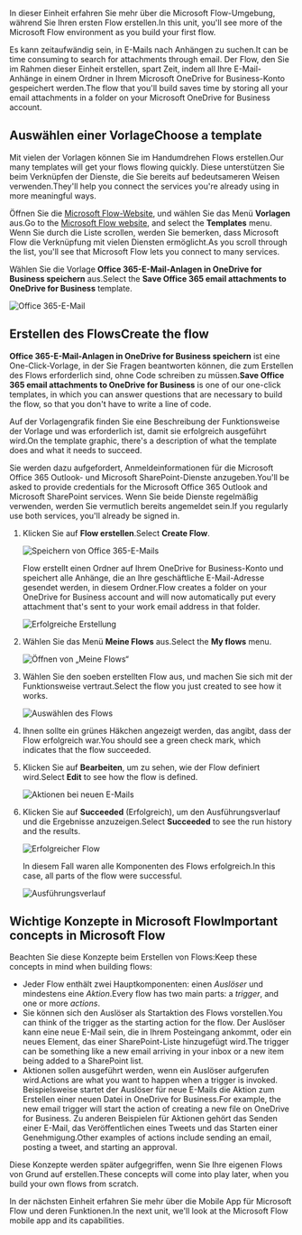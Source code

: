 <span data-ttu-id="d8ec4-101">In dieser Einheit erfahren Sie mehr über die Microsoft Flow-Umgebung, während Sie Ihren ersten Flow erstellen.</span><span class="sxs-lookup"><span data-stu-id="d8ec4-101">In this unit, you'll see more of the Microsoft Flow environment as you build your first flow.</span></span>

<span data-ttu-id="d8ec4-102">Es kann zeitaufwändig sein, in E-Mails nach Anhängen zu suchen.</span><span class="sxs-lookup"><span data-stu-id="d8ec4-102">It can be time consuming to search for attachments through email.</span></span> <span data-ttu-id="d8ec4-103">Der Flow, den Sie im Rahmen dieser Einheit erstellen, spart Zeit, indem all Ihre E-Mail-Anhänge in einem Ordner in Ihrem Microsoft OneDrive for Business-Konto gespeichert werden.</span><span class="sxs-lookup"><span data-stu-id="d8ec4-103">The flow that you'll build saves time by storing all your email attachments in a folder on your Microsoft OneDrive for Business account.</span></span>

## <a name="choose-a-template"></a><span data-ttu-id="d8ec4-104">Auswählen einer Vorlage</span><span class="sxs-lookup"><span data-stu-id="d8ec4-104">Choose a template</span></span>
<span data-ttu-id="d8ec4-105">Mit vielen der Vorlagen können Sie im Handumdrehen Flows erstellen.</span><span class="sxs-lookup"><span data-stu-id="d8ec4-105">Our many templates will get your flows flowing quickly.</span></span> <span data-ttu-id="d8ec4-106">Diese unterstützen Sie beim Verknüpfen der Dienste, die Sie bereits auf bedeutsameren Weisen verwenden.</span><span class="sxs-lookup"><span data-stu-id="d8ec4-106">They'll help you connect the services you're already using in more meaningful ways.</span></span>

<span data-ttu-id="d8ec4-107">Öffnen Sie die [Microsoft Flow-Website](https://ms.flow.microsoft.com), und wählen Sie das Menü **Vorlagen** aus.</span><span class="sxs-lookup"><span data-stu-id="d8ec4-107">Go to the [Microsoft Flow website](https://ms.flow.microsoft.com), and select the **Templates** menu.</span></span> <span data-ttu-id="d8ec4-108">Wenn Sie durch die Liste scrollen, werden Sie bemerken, dass Microsoft Flow die Verknüpfung mit vielen Diensten ermöglicht.</span><span class="sxs-lookup"><span data-stu-id="d8ec4-108">As you scroll through the list, you'll see that Microsoft Flow lets you connect to many services.</span></span>

<span data-ttu-id="d8ec4-109">Wählen Sie die Vorlage **Office 365-E-Mail-Anlagen in OneDrive for Business speichern** aus.</span><span class="sxs-lookup"><span data-stu-id="d8ec4-109">Select the **Save Office 365 email attachments to OneDrive for Business** template.</span></span>

![Office 365-E-Mail](../media/office-365-email.png)

## <a name="create-the-flow"></a><span data-ttu-id="d8ec4-111">Erstellen des Flows</span><span class="sxs-lookup"><span data-stu-id="d8ec4-111">Create the flow</span></span>
<span data-ttu-id="d8ec4-112">**Office 365-E-Mail-Anlagen in OneDrive for Business speichern** ist eine One-Click-Vorlage, in der Sie Fragen beantworten können, die zum Erstellen des Flows erforderlich sind, ohne Code schreiben zu müssen.</span><span class="sxs-lookup"><span data-stu-id="d8ec4-112">**Save Office 365 email attachments to OneDrive for Business** is one of our one-click templates, in which you can answer questions that are necessary to build the flow, so that you don't have to write a line of code.</span></span>

<span data-ttu-id="d8ec4-113">Auf der Vorlagengrafik finden Sie eine Beschreibung der Funktionsweise der Vorlage und was erforderlich ist, damit sie erfolgreich ausgeführt wird.</span><span class="sxs-lookup"><span data-stu-id="d8ec4-113">On the template graphic, there's a description of what the template does and what it needs to succeed.</span></span>

<span data-ttu-id="d8ec4-114">Sie werden dazu aufgefordert, Anmeldeinformationen für die Microsoft Office 365 Outlook- und Microsoft SharePoint-Dienste anzugeben.</span><span class="sxs-lookup"><span data-stu-id="d8ec4-114">You'll be asked to provide credentials for the Microsoft Office 365 Outlook and Microsoft SharePoint services.</span></span> <span data-ttu-id="d8ec4-115">Wenn Sie beide Dienste regelmäßig verwenden, werden Sie vermutlich bereits angemeldet sein.</span><span class="sxs-lookup"><span data-stu-id="d8ec4-115">If you regularly use both services, you'll already be signed in.</span></span>

1. <span data-ttu-id="d8ec4-116">Klicken Sie auf **Flow erstellen**.</span><span class="sxs-lookup"><span data-stu-id="d8ec4-116">Select **Create Flow**.</span></span>

    ![Speichern von Office 365-E-Mails](../media/save-flow-office-description.png)

    <span data-ttu-id="d8ec4-118">Flow erstellt einen Ordner auf Ihrem OneDrive for Business-Konto und speichert alle Anhänge, die an Ihre geschäftliche E-Mail-Adresse gesendet werden, in diesem Ordner.</span><span class="sxs-lookup"><span data-stu-id="d8ec4-118">Flow creates a folder on your OneDrive for Business account and will now automatically put every attachment that's sent to your work email address in that folder.</span></span>

    ![Erfolgreiche Erstellung](../media/create-successful.png)

2. <span data-ttu-id="d8ec4-120">Wählen Sie das Menü **Meine Flows** aus.</span><span class="sxs-lookup"><span data-stu-id="d8ec4-120">Select the **My flows** menu.</span></span>

    ![Öffnen von „Meine Flows“](../media/click-my-flows.png)

3. <span data-ttu-id="d8ec4-122">Wählen Sie den soeben erstellten Flow aus, und machen Sie sich mit der Funktionsweise vertraut.</span><span class="sxs-lookup"><span data-stu-id="d8ec4-122">Select the flow you just created to see how it works.</span></span>

    ![Auswählen des Flows](../media/click-the-flow.png)

4. <span data-ttu-id="d8ec4-124">Ihnen sollte ein grünes Häkchen angezeigt werden, das angibt, dass der Flow erfolgreich war.</span><span class="sxs-lookup"><span data-stu-id="d8ec4-124">You should see a green check mark, which indicates that the flow succeeded.</span></span> 
5. <span data-ttu-id="d8ec4-125">Klicken Sie auf **Bearbeiten**, um zu sehen, wie der Flow definiert wird.</span><span class="sxs-lookup"><span data-stu-id="d8ec4-125">Select **Edit** to see how the flow is defined.</span></span>

    ![Aktionen bei neuen E-Mails](../media/trigger-or-action.png) 
 
6. <span data-ttu-id="d8ec4-127">Klicken Sie auf **Succeeded** (Erfolgreich), um den Ausführungsverlauf und die Ergebnisse anzuzeigen.</span><span class="sxs-lookup"><span data-stu-id="d8ec4-127">Select **Succeeded** to see the run history and the results.</span></span>

    ![Erfolgreicher Flow](../media/flow-successful.png)

    <span data-ttu-id="d8ec4-129">In diesem Fall waren alle Komponenten des Flows erfolgreich.</span><span class="sxs-lookup"><span data-stu-id="d8ec4-129">In this case, all parts of the flow were successful.</span></span> 

    ![Ausführungsverlauf](../media/run-history.png)

## <a name="important-concepts-in-microsoft-flow"></a><span data-ttu-id="d8ec4-131">Wichtige Konzepte in Microsoft Flow</span><span class="sxs-lookup"><span data-stu-id="d8ec4-131">Important concepts in Microsoft Flow</span></span>
<span data-ttu-id="d8ec4-132">Beachten Sie diese Konzepte beim Erstellen von Flows:</span><span class="sxs-lookup"><span data-stu-id="d8ec4-132">Keep these concepts in mind when building flows:</span></span> 

- <span data-ttu-id="d8ec4-133">Jeder Flow enthält zwei Hauptkomponenten: einen *Auslöser* und mindestens eine *Aktion*.</span><span class="sxs-lookup"><span data-stu-id="d8ec4-133">Every flow has two main parts: a *trigger*, and one or more *actions*.</span></span>
- <span data-ttu-id="d8ec4-134">Sie können sich den Auslöser als Startaktion des Flows vorstellen.</span><span class="sxs-lookup"><span data-stu-id="d8ec4-134">You can think of the trigger as the starting action for the flow.</span></span> <span data-ttu-id="d8ec4-135">Der Auslöser kann eine neue E-Mail sein, die in Ihrem Posteingang ankommt, oder ein neues Element, das einer SharePoint-Liste hinzugefügt wird.</span><span class="sxs-lookup"><span data-stu-id="d8ec4-135">The trigger can be something like a new email arriving in your inbox or a new item being added to a SharePoint list.</span></span>
- <span data-ttu-id="d8ec4-136">Aktionen sollen ausgeführt werden, wenn ein Auslöser aufgerufen wird.</span><span class="sxs-lookup"><span data-stu-id="d8ec4-136">Actions are what you want to happen when a trigger is invoked.</span></span> <span data-ttu-id="d8ec4-137">Beispielsweise startet der Auslöser für neue E-Mails die Aktion zum Erstellen einer neuen Datei in OneDrive for Business.</span><span class="sxs-lookup"><span data-stu-id="d8ec4-137">For example, the new email trigger will start the action of creating a new file on OneDrive for Business.</span></span> <span data-ttu-id="d8ec4-138">Zu anderen Beispielen für Aktionen gehört das Senden einer E-Mail, das Veröffentlichen eines Tweets und das Starten einer Genehmigung.</span><span class="sxs-lookup"><span data-stu-id="d8ec4-138">Other examples of actions include sending an email, posting a tweet, and starting an approval.</span></span>

<span data-ttu-id="d8ec4-139">Diese Konzepte werden später aufgegriffen, wenn Sie Ihre eigenen Flows von Grund auf erstellen.</span><span class="sxs-lookup"><span data-stu-id="d8ec4-139">These concepts will come into play later, when you build your own flows from scratch.</span></span> 

<span data-ttu-id="d8ec4-140">In der nächsten Einheit erfahren Sie mehr über die Mobile App für Microsoft Flow und deren Funktionen.</span><span class="sxs-lookup"><span data-stu-id="d8ec4-140">In the next unit, we'll look at the Microsoft Flow mobile app and its capabilities.</span></span> 
